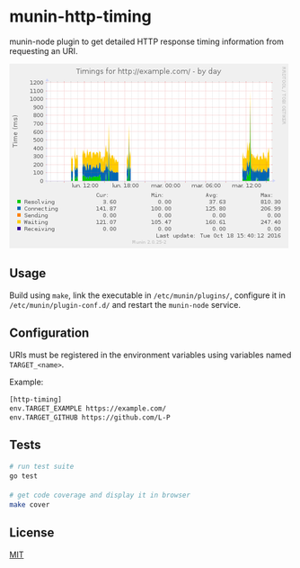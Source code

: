 # munin-http-timing
munin-node plugin to get detailed HTTP response timing information from
requesting an URI.

![rendered graph example](example.png)

## Usage
Build using `make`, link the executable in `/etc/munin/plugins/`, configure it
in `/etc/munin/plugin-conf.d/` and restart the `munin-node` service.

## Configuration
URIs must be registered in the environment variables using variables named
`TARGET_<name>`.

Example:
```
[http-timing]
env.TARGET_EXAMPLE https://example.com/
env.TARGET_GITHUB https://github.com/L-P
```

## Tests
```bash
# run test suite
go test

# get code coverage and display it in browser
make cover
```

## License
[MIT](LICENSE)
